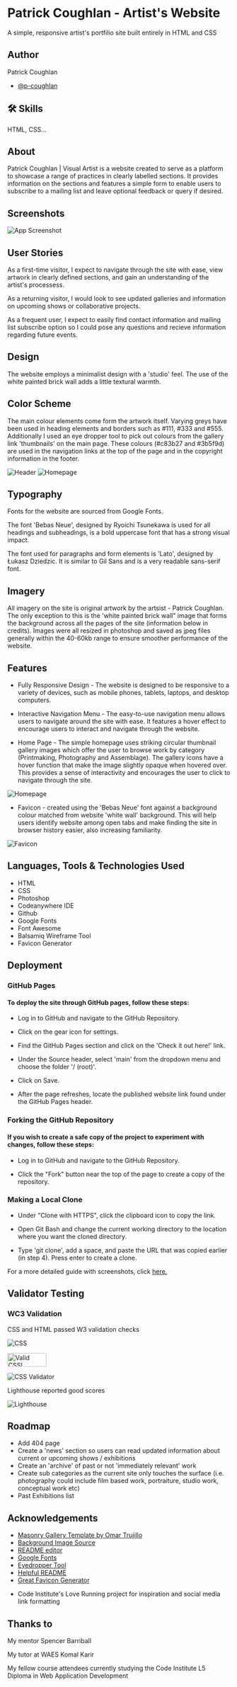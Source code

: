 
# Patrick Coughlan - Artist's Website

A simple, responsive artist's portfilio site built entirely in HTML and CSS

## Author

Patrick Coughlan
- [@p-coughlan](https://www.github.com/p-coughlan)

## 🛠 Skills
HTML, CSS...

## About

Patrick Coughlan | Visual Artist is a website created to serve as a platform to showcase a range of practices in clearly labelled sections. It provides information on the sections and features a simple form to enable users to subscribe to a mailing list and leave optional feedback or query if desired.
## Screenshots

![App Screenshot](assets/media/responsive.jpg)


## User Stories
As a first-time visitor, I expect to navigate through the site with ease, view artwork in clearly defined sections, and gain an understanding of the artist's processess.

As a returning visitor, I would look to see updated galleries and information on upcoming shows or collaborative projects.

As a frequent user, I expect to easily find contact information and mailing list subscribe option so I could pose any questions and recieve information regarding future events.


## Design
The website employs a minimalist design with a 'studio' feel. The use of the white painted brick wall adds a little textural warmth.

## Color Scheme
The main colour elements come form the artwork itself. Varying greys have been used in heading elements and borders such as #111, #333 and #555. Additionally I used an eye dropper tool to pick out colours from the gallery link 'thumbnails' on the main page. These colours (#c83b27 and #3b5f9d) are used in the navigation links at the top of the page and in the copyright information in the footer. 

![Header](assets/media/header.png)
![Homepage](assets/media/footer.png)

## Typography
Fonts for the website are sourced from Google Fonts.

The font 'Bebas Neue', designed by Ryoichi Tsunekawa is used for all headings and subheadings, is a bold uppercase font that has a strong visual impact.

The font used for paragraphs and form elements is 'Lato', designed by Łukasz Dziedzic. It is similar to Gil Sans and is a very readable sans-serif font.

## Imagery
All imagery on the site is original artwork by the artsist - Patrick Coughlan. The only exception to this is the 'white painted brick wall" image that forms the background across all the pages of the site (information below in credits). Images were all resized in photoshop and saved as jpeg files generally within the 40-60kb range to ensure smoother performance of the website.

## Features

- Fully Responsive Design - The website is designed to be responsive to a variety of devices, such as mobile phones, tablets, laptops, and desktop computers.

- Interactive Navigation Menu - The easy-to-use navigation menu allows users to navigate around the site with ease. It features a hover effect to encourage users to interact and navigate through the website.

- Home Page - The simple homepage uses striking circular thumbnail gallery images which offer the user to browse work by category (Printmaking, Photography and Assemblage). The gallery icons have a hover function that make the image slightly opaque when hovered over. This provides a sense of interactivity and encourages the user to click to navigate through the site.

![Homepage](assets/media/homepage.jpg)

- Favicon - created using the 'Bebas Neue' font against a background colour matched from website 'white wall' background. This will help users identify website among open tabs and make finding the site in browser history easier, also increasing familiarity.

![Favicon](/android-chrome-192x192.png)

## Languages, Tools & Technologies Used

* HTML
* CSS
* Photoshop
* Codeanywhere IDE
* Github
* Google Fonts
* Font Awesome
* Balsamiq Wireframe Tool
* Favicon Generator

## Deployment

### GitHub Pages

#### To deploy the site through GitHub pages, follow these steps:

* Log in to GitHub and navigate to the GitHub Repository.

* Click on the gear icon for settings.

* Find the GitHub Pages section and click on the 'Check it out here!' link.

* Under the Source header, select 'main' from the dropdown menu and choose the folder '/ (root)'.

* Click on Save.

* After the page refreshes, locate the published website link found under the GitHub Pages header.

### Forking the GitHub Repository

#### If you wish to create a safe copy of the project to experiment with changes, follow these steps:

* Log in to GitHub and navigate to the GitHub Repository.

* Click the "Fork" button near the top of the page to create a copy of the repository.

### Making a Local Clone

* Under "Clone with HTTPS", click the clipboard icon to copy the link.

* Open Git Bash and change the current working directory to the location where you want the cloned directory.

* Type 'git clone', add a space, and paste the URL that was copied earlier (in step 4). Press enter to create a clone.

For a more detailed guide with screenshots, click [here.](https://docs.github.com/en/repositories/creating-and-managing-repositories/cloning-a-repository#cloning-a-repository-to-github-desktop)


## Validator Testing

### WC3 Validation

CSS and HTML passed W3 validation checks

![CSS](assets/media/css_validate.jpg)

<p>
    <a href="https://jigsaw.w3.org/css-validator/check/referer">
        <img style="border:0;width:88px;height:31px"
            src="https://jigsaw.w3.org/css-validator/images/vcss"
            alt="Valid CSS!" />
    </a>
</p>

![CSS Validator](assets/media/html_validate.jpg)

Lighthouse reported good scores

![Lighthouse](assets/media/lighthouse.jpg)


## Roadmap

* Add 404 page
* Create a 'news' section so users can read updated information about current or upcoming shows / exhibitions
* Create an 'archive' of past or not 'immediately relevant' work
* Create sub categories as the current site only touches the surface (i.e. photography could include film based work, portraiture, studio work, conceptual work etc)
* Past Exhibitions list

## Acknowledgements

 - [Masonry Gallery Template by Omar Trujillo](https://codepen.io/CyFox/pen/MWWEwjg)
 - [Background Image Source](https://tinyurl.com/yfenv9ym)
 - [README editor](https://readme.so/)
 - [Google Fonts](https://fonts.google.com/)
 - [Eyedropper Tool](https://eyedropper.org/)
 - [Helpful README](https://github.com/Florajenner/sustainable-life/tree/main)
 - [Great Favicon Generator](https://favicon.io/favicon-generator/)
  
* Code Institute's Love Running project for inspiration and social media link formatting

## Thanks to

My mentor Spencer Barriball

My tutor at WAES Komal Karir 

My fellow course attendees currently studying the Code Institute L5 Diploma in Web Application Development